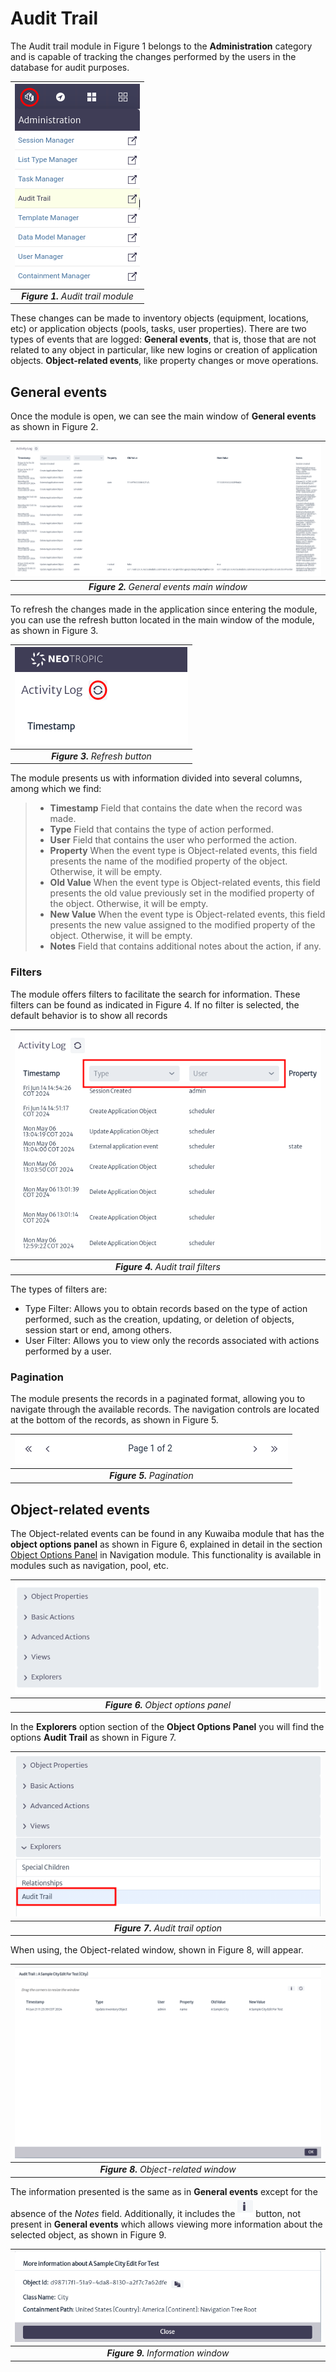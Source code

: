 # Audit Trail

The Audit trail module in Figure 1 belongs to the **Administration** category and is capable of tracking the changes performed by the users in the database for audit purposes.

| ![Audit Trail Module](images/auditTrail_module.png) |
|:--:|
| ***Figure 1.** Audit trail module* |

These changes can be made to inventory objects (equipment, locations, etc) or application objects (pools, tasks, user properties). There are two types of events that are logged: **General events**, that is, those that are not related to any object in particular, like new logins or creation of application objects. **Object-related events**, like property changes or move operations.

## General events
Once the module is open, we can see the main window of **General events** as shown in Figure 2.

| ![Main Window](images/auditTrail_main_window.png) |
|:--:|
| ***Figure 2.** General events main window* |

To refresh the changes made in the application since entering the module, you can use the refresh button located in the main window of the module, as shown in Figure 3.

| ![Refresh Button](images/auditTrail_refresh_button.png) |
|:--:|
| ***Figure 3.** Refresh button* |

The module presents us with information divided into several columns, among which we find:

> - **Timestamp** Field that contains the date when the record was made.
> - **Type** Field that contains the type of action performed.
> - **User** Field that contains the user who performed the action.
> - **Property** When the event type is Object-related events, this field presents the name of the modified property of the object. Otherwise, it will be empty.
> - **Old Value** When the event type is Object-related events, this field presents the old value previously set in the modified property of the object. Otherwise, it will be empty.
> - **New Value** When the event type is Object-related events, this field presents the new value assigned to the modified property of the object. Otherwise, it will be empty.
> - **Notes** Field that contains additional notes about the action, if any.

### Filters

The module offers filters to facilitate the search for information. These filters can be found as indicated in Figure 4. If no filter is selected, the default behavior is to show all records

| ![Audit Trail Filters](images/auditTrail_filters.png) |
|:--:|
| ***Figure 4.** Audit trail filters* |

The types of filters are:

* Type Filter: Allows you to obtain records based on the type of action performed, such as the creation, updating, or deletion of objects, session start or end, among others.
* User Filter: Allows you to view only the records associated with actions performed by a user.

### Pagination

The module presents the records in a paginated format, allowing you to navigate through the available records. The navigation controls are located at the bottom of the records, as shown in Figure 5.

| ![Scheduling Module](images/auditTrail_pagination.png) |
|:--:|
| ***Figure 5.** Pagination* |


## Object-related events

The Object-related events can be found in any Kuwaiba module that has the **object options panel** as shown in Figure 6, explained in detail in the section [Object Options Panel](../navman/README.md#object-options-panel) in Navigation module. This functionality is available in modules such as navigation, pool, etc.

| ![Object Options Panel](images/object_opcions_panel.png) |
|:--:|
| ***Figure 6.** Object options panel* |

In the **Explorers** option section of the **Object Options Panel** you will find the options **Audit Trail** as shown in Figure 7.

| ![Audit Trail Option](images/select_audit_trail_option.png) |
|:--:|
| ***Figure 7.** Audit trail option* |

When using, the Object-related window, shown in Figure 8, will appear.

| ![Object Related Window](images/objet_relate_window.png) |
|:--:|
| ***Figure 8.** Object-related window* |

The information presented is the same as in **General events** except for the absence of the *Notes* field. Additionally, it includes the ![Object To Create Objects From Template Window](images/btn_information.png) button, not present in **General events** which allows viewing more information about the selected object, as shown in Figure 9.

| ![Information Window](images/information_object.png) |
|:--:|
| ***Figure 9.** Information window* |